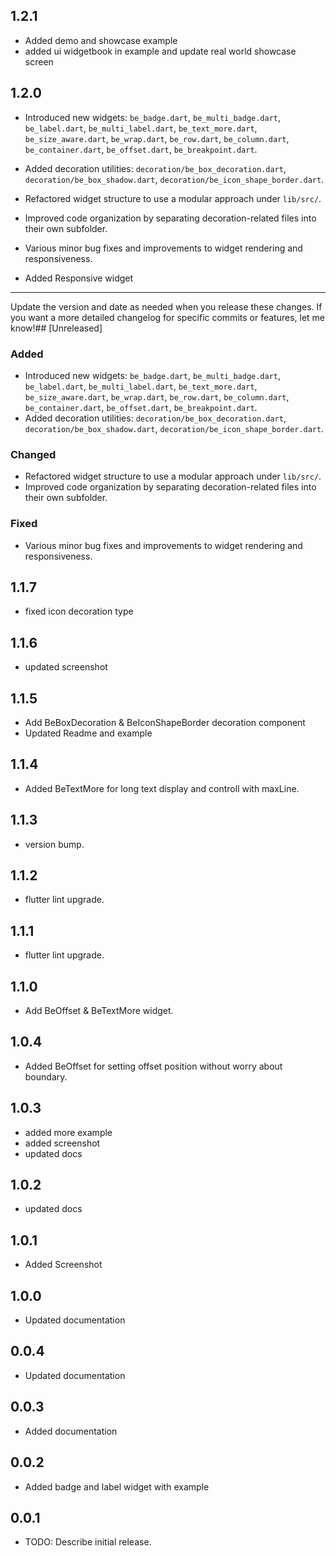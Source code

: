 ## 1.2.1

- Added demo and showcase example
- added ui widgetbook in example and update real world showcase screen

## 1.2.0

- Introduced new widgets: `be_badge.dart`, `be_multi_badge.dart`, `be_label.dart`, `be_multi_label.dart`, `be_text_more.dart`, `be_size_aware.dart`, `be_wrap.dart`, `be_row.dart`, `be_column.dart`, `be_container.dart`, `be_offset.dart`, `be_breakpoint.dart`.
- Added decoration utilities: `decoration/be_box_decoration.dart`, `decoration/be_box_shadow.dart`, `decoration/be_icon_shape_border.dart`.

- Refactored widget structure to use a modular approach under `lib/src/`.
- Improved code organization by separating decoration-related files into their own subfolder.

- Various minor bug fixes and improvements to widget rendering and responsiveness.

- Added Responsive widget

---

Update the version and date as needed when you release these changes.
If you want a more detailed changelog for specific commits or features, let me know!## [Unreleased]

### Added

- Introduced new widgets: `be_badge.dart`, `be_multi_badge.dart`, `be_label.dart`, `be_multi_label.dart`, `be_text_more.dart`, `be_size_aware.dart`, `be_wrap.dart`, `be_row.dart`, `be_column.dart`, `be_container.dart`, `be_offset.dart`, `be_breakpoint.dart`.
- Added decoration utilities: `decoration/be_box_decoration.dart`, `decoration/be_box_shadow.dart`, `decoration/be_icon_shape_border.dart`.

### Changed

- Refactored widget structure to use a modular approach under `lib/src/`.
- Improved code organization by separating decoration-related files into their own subfolder.

### Fixed

- Various minor bug fixes and improvements to widget rendering and responsiveness.

## 1.1.7

- fixed icon decoration type

## 1.1.6

- updated screenshot

## 1.1.5

- Add BeBoxDecoration & BeIconShapeBorder decoration component
- Updated Readme and example

## 1.1.4

- Added BeTextMore for long text display and controll with maxLine.

## 1.1.3

- version bump.

## 1.1.2

- flutter lint upgrade.

## 1.1.1

- flutter lint upgrade.

## 1.1.0

- Add BeOffset & BeTextMore widget.

## 1.0.4

- Added BeOffset for setting offset position without worry about boundary.

## 1.0.3

- added more example
- added screenshot
- updated docs

## 1.0.2

- updated docs

## 1.0.1

- Added Screenshot

## 1.0.0

- Updated documentation

## 0.0.4

- Updated documentation

## 0.0.3

- Added documentation

## 0.0.2

- Added badge and label widget with example

## 0.0.1

- TODO: Describe initial release.
